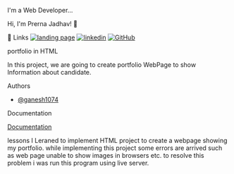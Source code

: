 I'm a Web Developer...


 Hi, I'm Prerna Jadhav! 👋


 🔗 Links
[![landing page](https://img.shields.io/badge/landingpage-000?style=for-the-badge&logo=ko-fi&logoColor=white)]()
[![linkedin](https://img.shields.io/badge/linkedin-0A66C2?style=for-the-badge&logo=linkedin&logoColor=white)](https://www.linkedin.com/in/prerna-jadhav-903aa52aa)
[![GitHub](https://img.shields.io/badge/GitHub-1DA1F2?style=for-the-badge&logo=GitHub&logoColor=white)](https://github.com/ganesh1074)


 portfolio in HTML

In this project, we are going to create portfolio WebPage to show Information about candidate.


 Authors

- [@ganesh1074](https://www.github.com/ganesh1074)


 Documentation

[Documentation](https://github.com/ganesh1074/portfolio)


 lessons
I Leraned to implement HTML project to create a webpage showing my portfolio. 
while implementing this project some errors are arrived such as web page unable to show images in browsers etc.
to resolve this problem i was run this program using live server.





